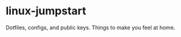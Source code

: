 linux-jumpstart
===============

Dotfiles, configs, and public keys.
Things to make you feel at home.
